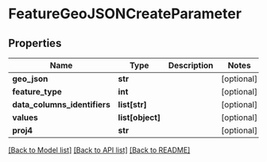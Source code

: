 # FeatureGeoJSONCreateParameter

## Properties
Name | Type | Description | Notes
------------ | ------------- | ------------- | -------------
**geo_json** | **str** |  | [optional] 
**feature_type** | **int** |  | [optional] 
**data_columns_identifiers** | **list[str]** |  | [optional] 
**values** | **list[object]** |  | [optional] 
**proj4** | **str** |  | [optional] 

[[Back to Model list]](../README.md#documentation-for-models) [[Back to API list]](../README.md#documentation-for-api-endpoints) [[Back to README]](../README.md)


